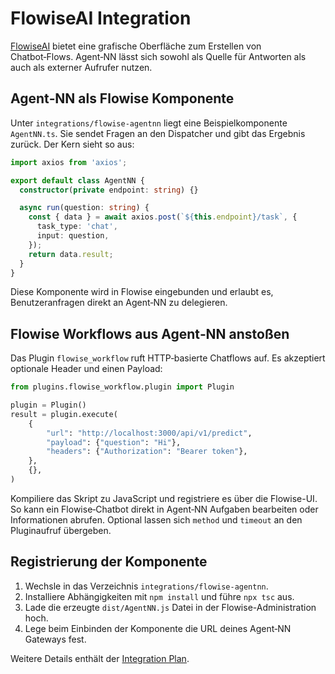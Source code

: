 # FlowiseAI Integration

[FlowiseAI](https://flowiseai.com/) bietet eine grafische Oberfläche zum Erstellen von Chatbot‑Flows. Agent‑NN lässt sich sowohl als Quelle für Antworten als auch als externer Aufrufer nutzen.

## Agent‑NN als Flowise Komponente

Unter `integrations/flowise-agentnn` liegt eine Beispielkomponente `AgentNN.ts`. Sie sendet Fragen an den Dispatcher und gibt das Ergebnis zurück. Der Kern sieht so aus:

```ts
import axios from 'axios';

export default class AgentNN {
  constructor(private endpoint: string) {}

  async run(question: string) {
    const { data } = await axios.post(`${this.endpoint}/task`, {
      task_type: 'chat',
      input: question,
    });
    return data.result;
  }
}
```

Diese Komponente wird in Flowise eingebunden und erlaubt es, Benutzeranfragen direkt an Agent‑NN zu delegieren.

## Flowise Workflows aus Agent‑NN anstoßen

Das Plugin `flowise_workflow` ruft HTTP‑basierte Chatflows auf. Es akzeptiert optionale Header und einen Payload:

```python
from plugins.flowise_workflow.plugin import Plugin

plugin = Plugin()
result = plugin.execute(
    {
        "url": "http://localhost:3000/api/v1/predict",
        "payload": {"question": "Hi"},
        "headers": {"Authorization": "Bearer token"},
    },
    {},
)
```

Kompiliere das Skript zu JavaScript und registriere es über die Flowise-UI. So kann ein Flowise‑Chatbot direkt in Agent‑NN Aufgaben bearbeiten oder Informationen abrufen. Optional lassen sich `method` und `timeout` an den Pluginaufruf übergeben.

## Registrierung der Komponente

1. Wechsle in das Verzeichnis `integrations/flowise-agentnn`.
2. Installiere Abhängigkeiten mit `npm install` und führe `npx tsc` aus.
3. Lade die erzeugte `dist/AgentNN.js` Datei in der Flowise-Administration hoch.
4. Lege beim Einbinden der Komponente die URL deines Agent‑NN Gateways fest.

Weitere Details enthält der [Integration Plan](full_integration_plan.md).
